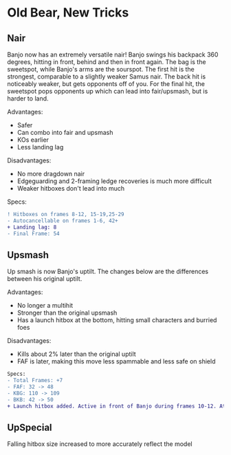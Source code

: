 # Old Bear, New Tricks

## Nair
Banjo now has an extremely versatile nair! Banjo swings his backpack 360 degrees, hitting in front, behind and then in front again. The bag is the sweetspot, while Banjo's arms are the sourspot. The first hit is the strongest, comparable to a slightly weaker Samus nair. The back hit is noticeably weaker, but gets opponents off of you. For the final hit, the sweetspot pops opponents up which can lead into fair/upsmash, but is harder to land.

Advantages:
- Safer
- Can combo into fair and upsmash
- KOs earlier
- Less landing lag

Disadvantages:
- No more dragdown nair
- Edgeguarding and 2-framing ledge recoveries is much more difficult
- Weaker hitboxes don't lead into much

Specs:
```diff
! Hitboxes on frames 8-12, 15-19,25-29
- Autocancellable on frames 1-6, 42+
+ Landing lag: 8
- Final Frame: 54
```

## Upsmash
Up smash is now Banjo's uptilt. The changes below are the differences between his original uptilt.

Advantages:
- No longer a multihit
- Stronger than the original upsmash
- Has a launch hitbox at the bottom, hitting small characters and burried foes

Disadvantages:
- Kills about 2% later than the original uptilt
- FAF is later, making this move less spammable and less safe on shield

```diff
Specs:
- Total Frames: +7
- FAF: 32 -> 48
- KBG: 110 -> 109
- BKB: 42 -> 50
+ Launch hitbox added. Active in front of Banjo during frames 10-12. Attempts to launch opponents into the main hitbox
```

## UpSpecial
Falling hitbox size increased to more accurately reflect the model